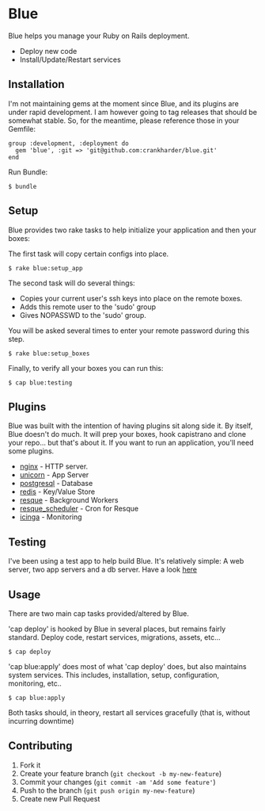 # Blue

Blue helps you manage your Ruby on Rails deployment.

* Deploy new code
* Install/Update/Restart services

## Installation

I'm not maintaining gems at the moment since Blue, and its plugins are under rapid development.
I am however going to tag releases that should be somewhat stable.  So, for the meantime, please reference those in your Gemfile:

    group :development, :deployment do
      gem 'blue', :git => 'git@github.com:crankharder/blue.git'
    end

Run Bundle:

    $ bundle

## Setup

Blue provides two rake tasks to help initialize your application and then your boxes:

The first task will copy certain configs into place.

    $ rake blue:setup_app

The second task will do several things:
* Copies your current user's ssh keys into place on the remote boxes.
* Adds this remote user to the 'sudo' group
* Gives NOPASSWD to the 'sudo' group.

You will be asked several times to enter your remote password during this step.

    $ rake blue:setup_boxes

Finally, to verify all your boxes you can run this:

    $ cap blue:testing

## Plugins
Blue was built with the intention of having plugins sit along side it.
By itself, Blue doesn't do much.  It will prep your boxes, hook capistrano and clone your repo... but that's about it.
If you want to run an application, you'll need some plugins.

* [nginx](https://github.com/crankharder/blue-nginx) - HTTP server.
* [unicorn](https://github.com/crankharder/blue-unicorn) - App Server
* [postgresql](https://github.com/crankharder/blue-postgresql) - Database
* [redis](https://github.com/crankharder/blue-redis) - Key/Value Store
* [resque](https://github.com/crankharder/blue-resque) - Background Workers
* [resque_scheduler](https://github.com/crankharder/blue-resque_scheduler) - Cron for Resque
* [icinga](https://github.com/crankharder/blue-icinga) - Monitoring

## Testing

I've been using a test app to help build Blue.  It's relatively simple: A web server, two app servers and a db server.  Have a look [here](https://github.com/crankharder/blue-test-app)


## Usage

There are two main cap tasks provided/altered by Blue.

'cap deploy' is hooked by Blue in several places, but remains fairly standard.  Deploy code, restart services, migrations, assets, etc...

    $ cap deploy

'cap blue:apply' does most of what 'cap deploy' does, but also maintains system services.
This includes, installation, setup, configuration, monitoring, etc..

    $ cap blue:apply

Both tasks should, in theory, restart all services gracefully (that is, without incurring downtime)

## Contributing

1. Fork it
2. Create your feature branch (`git checkout -b my-new-feature`)
3. Commit your changes (`git commit -am 'Add some feature'`)
4. Push to the branch (`git push origin my-new-feature`)
5. Create new Pull Request

